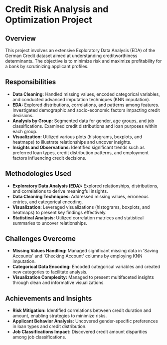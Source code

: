 # Credit Risk Analysis and Optimization Project

## Overview
This project involves an extensive Exploratory Data Analysis (EDA) of the German Credit dataset aimed at understanding creditworthiness determinants. The objective is to minimize risk and maximize profitability for a bank by scrutinizing applicant profiles.

## Responsibilities
- **Data Cleaning:** Handled missing values, encoded categorical variables, and conducted advanced imputation techniques (KNN imputation).
- **EDA:** Explored distributions, correlations, and patterns among features. Investigated demographic and socio-economic factors impacting credit decisions.
- **Analysis by Group:** Segmented data for gender, age groups, and job classifications. Examined credit distributions and loan purposes within each group.
- **Visualization:** Utilized various plots (histograms, boxplots, and heatmaps) to illustrate relationships and uncover insights.
- **Insights and Observations:** Identified significant trends such as preferred loan types, credit distribution patterns, and employment factors influencing credit decisions.

## Methodologies Used
- **Exploratory Data Analysis (EDA):** Explored relationships, distributions, and correlations to derive meaningful insights.
- **Data Cleaning Techniques:** Addressed missing values, erroneous entries, and categorical encoding.
- **Visualization:** Leveraged visualizations (histograms, boxplots, and heatmaps) to present key findings effectively.
- **Statistical Analysis:** Utilized correlation matrices and statistical summaries to uncover relationships.

## Challenges Overcome
- **Missing Values Handling:** Managed significant missing data in 'Saving Accounts' and 'Checking Account' columns by employing KNN imputation.
- **Categorical Data Encoding:** Encoded categorical variables and created new categories to facilitate analysis.
- **Visualization Complexity:** Managed to present multifaceted insights through clean and informative visualizations.

## Achievements and Insights
- **Risk Mitigation:** Identified correlations between credit duration and amount, enabling strategies to minimize risks.
- **Applicant Behavior Analysis:** Uncovered gender-specific preferences in loan types and credit distribution.
- **Job Classifications Impact:** Discovered credit amount disparities among job classifications.
